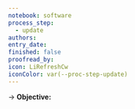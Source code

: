 ```yaml
---
notebook: software
process_step:
  - update
authors: 
entry_date: 
finished: false
proofread_by: 
icon: LiRefreshCw
iconColor: var(--proc-step-update)
---
```

→ **Objective:** 
